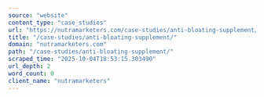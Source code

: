 ```yaml
---
source: "website"
content_type: "case_studies"
url: "https://nutramarketers.com/case-studies/anti-bloating-supplement/"
title: "/case-studies/anti-bloating-supplement/"
domain: "nutramarketers.com"
path: "/case-studies/anti-bloating-supplement/"
scraped_time: "2025-10-04T18:53:15.303490"
url_depth: 2
word_count: 0
client_name: "nutramarketers"
---
```


